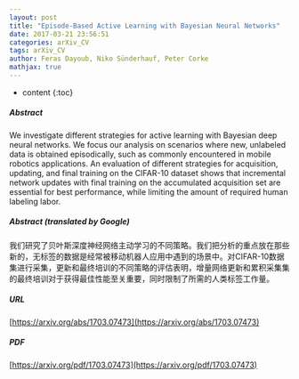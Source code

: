 ```yaml
---
layout: post
title: "Episode-Based Active Learning with Bayesian Neural Networks"
date: 2017-03-21 23:56:51
categories: arXiv_CV
tags: arXiv_CV
author: Feras Dayoub, Niko Sünderhauf, Peter Corke
mathjax: true
---
```


* content
{:toc}

##### Abstract
We investigate different strategies for active learning with Bayesian deep neural networks. We focus our analysis on scenarios where new, unlabeled data is obtained episodically, such as commonly encountered in mobile robotics applications. An evaluation of different strategies for acquisition, updating, and final training on the CIFAR-10 dataset shows that incremental network updates with final training on the accumulated acquisition set are essential for best performance, while limiting the amount of required human labeling labor.

##### Abstract (translated by Google)
我们研究了贝叶斯深度神经网络主动学习的不同策略。我们把分析的重点放在那些新的，无标签的数据是经常被移动机器人应用中遇到的场景中。对CIFAR-10数据集进行采集，更新和最终培训的不同策略的评估表明，增量网络更新和累积采集集的最终培训对于获得最佳性能至关重要，同时限制了所需的人类标签工作量。

##### URL
[https://arxiv.org/abs/1703.07473](https://arxiv.org/abs/1703.07473)

##### PDF
[https://arxiv.org/pdf/1703.07473](https://arxiv.org/pdf/1703.07473)


